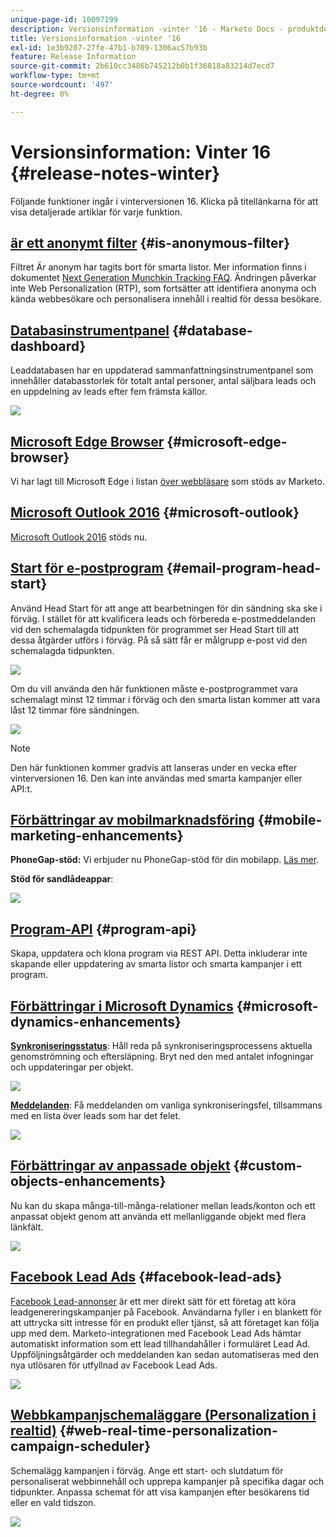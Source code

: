 ```yaml
---
unique-page-id: 10097199
description: Versionsinformation -vinter '16 - Marketo Docs - produktdokumentation
title: Versionsinformation -vinter '16
exl-id: 1e3b9207-27fe-47b1-b709-1306ac57b93b
feature: Release Information
source-git-commit: 2b610cc3486b745212b0b1f36018a83214d7ecd7
workflow-type: tm+mt
source-wordcount: '497'
ht-degree: 0%

---
```


# Versionsinformation: Vinter 16 {#release-notes-winter}

Följande funktioner ingår i vinterversionen 16. Klicka på titellänkarna för att visa detaljerade artiklar för varje funktion.

## [är ett anonymt filter](/help/marketo/product-docs/administration/additional-integrations/add-munchkin-tracking-code-to-your-website/next-generation-munchkin-tracking-faq.md) {#is-anonymous-filter}

Filtret Är anonym har tagits bort för smarta listor. Mer information finns i dokumentet [Next Generation Munchkin Tracking FAQ](/help/marketo/product-docs/administration/additional-integrations/add-munchkin-tracking-code-to-your-website/next-generation-munchkin-tracking-faq.md). Ändringen påverkar inte Web Personalization (RTP), som fortsätter att identifiera anonyma och kända webbesökare och personalisera innehåll i realtid för dessa besökare.

## [Databasinstrumentpanel](/help/marketo/product-docs/core-marketo-concepts/smart-lists-and-static-lists/managing-people-in-smart-lists/database-dashboard.md) {#database-dashboard}

Leaddatabasen har en uppdaterad sammanfattningsinstrumentpanel som innehåller databasstorlek för totalt antal personer, antal säljbara leads och en uppdelning av leads efter fem främsta källor.

![](assets/image2016-1-12-16-3a18-3a7.png)

## [Microsoft Edge Browser](/help/marketo/product-docs/administration/setup-administration/supported-browsers.md) {#microsoft-edge-browser}

Vi har lagt till Microsoft Edge i listan [över webbläsare](https://docs.marketo.com/display/public/DOCS/Supported+Browsers) som stöds av Marketo.

## [Microsoft Outlook 2016](/help/marketo/product-docs/marketo-sales-insight/msi-outlook-plugin/install-the-marketo-email-add-in-for-outlook-with-a-registration-code.md) {#microsoft-outlook}

[Microsoft Outlook 2016](/help/marketo/product-docs/marketo-sales-insight/msi-outlook-plugin/install-the-marketo-email-add-in-for-outlook-with-a-registration-code.md) stöds nu.

## [Start för e-postprogram](/help/marketo/product-docs/email-marketing/email-programs/email-program-actions/head-start-for-email-programs.md) {#email-program-head-start}

Använd Head Start för att ange att bearbetningen för din sändning ska ske i förväg. I stället för att kvalificera leads och förbereda e-postmeddelanden vid den schemalagda tidpunkten för programmet ser Head Start till att dessa åtgärder utförs i förväg. På så sätt får er målgrupp e-post vid den schemalagda tidpunkten.

![](assets/image2016-1-11-15-3a38-3a3.png)

Om du vill använda den här funktionen måste e-postprogrammet vara schemalagt minst 12 timmar i förväg och den smarta listan kommer att vara låst 12 timmar före sändningen.

![](assets/image2016-1-11-15-3a35-3a55.png)

>[!NOTE]
>
>Den här funktionen kommer gradvis att lanseras under en vecka efter vinterversionen 16. Den kan inte användas med smarta kampanjer eller API:t.

## [Förbättringar av mobilmarknadsföring](/help/marketo/product-docs/mobile-marketing/admin/add-a-mobile-app.md) {#mobile-marketing-enhancements}

**PhoneGap-stöd:** Vi erbjuder nu PhoneGap-stöd för din mobilapp. [Läs mer](https://experienceleague.adobe.com/sv/docs/marketo-developer/marketo/mobile/phonegap).

**Stöd för sandlådeappar**:

![](assets/image2016-1-12-10-3a47-3a13.png)

## [Program-API](https://experienceleague.adobe.com/sv/docs/marketo-developer/marketo/rest/assets/programs) {#program-api}

Skapa, uppdatera och klona program via REST API. Detta inkluderar inte skapande eller uppdatering av smarta listor och smarta kampanjer i ett program.

## [Förbättringar i Microsoft Dynamics](/help/marketo/product-docs/crm-sync/microsoft-dynamics-sync/microsoft-dynamics-sync-details/sync-status.md) {#microsoft-dynamics-enhancements}

**[Synkroniseringsstatus](/help/marketo/product-docs/crm-sync/microsoft-dynamics-sync/microsoft-dynamics-sync-details/sync-status.md)**: Håll reda på synkroniseringsprocessens aktuella genomströmning och eftersläpning. Bryt ned den med antalet infogningar och uppdateringar per objekt.

![](assets/pending-backog-cropped.png)

**[Meddelanden](/help/marketo/product-docs/core-marketo-concepts/miscellaneous/understanding-notifications/notification-types.md)**: Få meddelanden om vanliga synkroniseringsfel, tillsammans med en lista över leads som har det felet.

![](assets/image2016-1-12-8-3a13-3a9.png)

## [Förbättringar av anpassade objekt](/help/marketo/product-docs/administration/marketo-custom-objects/create-marketo-custom-objects.md) {#custom-objects-enhancements}

Nu kan du skapa många-till-många-relationer mellan leads/konton och ett anpassat objekt genom att använda ett mellanliggande objekt med flera länkfält.

![](assets/image2016-1-11-12-3a59-3a59.png)

## [Facebook Lead Ads](/help/marketo/product-docs/demand-generation/facebook/set-up-facebook-lead-ads.md) {#facebook-lead-ads}

[Facebook Lead-annonser](https://www.facebook.com/business/a/lead-ads) är ett mer direkt sätt för ett företag att köra leadgenereringskampanjer på Facebook. Användarna fyller i en blankett för att uttrycka sitt intresse för en produkt eller tjänst, så att företaget kan följa upp med dem. Marketo-integrationen med Facebook Lead Ads hämtar automatiskt information som ett lead tillhandahåller i formuläret Lead Ad. Uppföljningsåtgärder och meddelanden kan sedan automatiseras med den nya utlösaren för utfyllnad av Facebook Lead Ads.

![](assets/image2016-1-11-10-3a20-3a39.png)

## [Webbkampanjschemaläggare (Personalization i realtid)](/help/marketo/product-docs/web-personalization/working-with-web-campaigns/schedule-a-web-campaign.md) {#web-real-time-personalization-campaign-scheduler}

Schemalägg kampanjen i förväg. Ange ett start- och slutdatum för personaliserat webbinnehåll och upprepa kampanjer på specifika dagar och tidpunkter. Anpassa schemat för att visa kampanjen efter besökarens tid eller en vald tidszon.

![](assets/image2016-1-14-8-3a36-3a36.png)
